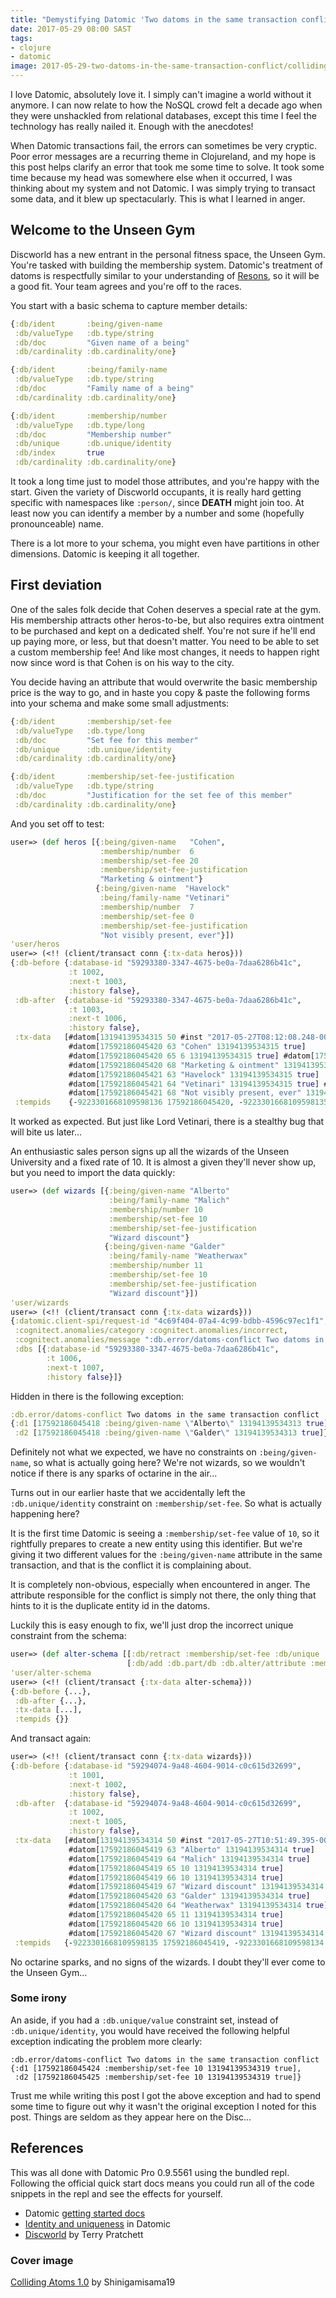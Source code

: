 ```yaml
---
title: "Demystifying Datomic 'Two datoms in the same transaction conflict' errors"
date: 2017-05-29 08:00 SAST
tags:
- clojure
- datomic
image: 2017-05-29-two-datoms-in-the-same-transaction-conflict/colliding_atoms_1_0_by_shinigamisama19-d5ytuyh.jpg
---
```


I love Datomic, absolutely love it. I simply can't imagine a world without it anymore. I can now relate to how the NoSQL crowd felt a decade ago when they were unshackled from relational databases, except this time I feel the technology has really nailed it. Enough with the anecdotes!

When Datomic transactions fail, the errors can sometimes be very cryptic. Poor error messages are a recurring theme in Clojureland, and my hope is this post helps clarify an error that took me some time to solve. It took some time because my head was somewhere else when it occurred, I was thinking about my system and not Datomic. I was simply trying to transact some data, and it blew up spectacularly. This is what I learned in anger.

## Welcome to the Unseen Gym

Discworld has a new entrant in the personal fitness space, the Unseen Gym. You're tasked with building the membership system. Datomic's treatment of datoms is respectfully similar to your understanding of [Resons](https://wiki.lspace.org/mediawiki/Resons), so it will be a good fit. Your team agrees and you're off to the races.

You start with a basic schema to capture member details:

~~~clj
{:db/ident       :being/given-name
 :db/valueType   :db.type/string
 :db/doc         "Given name of a being"
 :db/cardinality :db.cardinality/one}

{:db/ident       :being/family-name
 :db/valueType   :db.type/string
 :db/doc         "Family name of a being"
 :db/cardinality :db.cardinality/one}

{:db/ident       :membership/number
 :db/valueType   :db.type/long
 :db/doc         "Membership number"
 :db/unique      :db.unique/identity
 :db/index       true
 :db/cardinality :db.cardinality/one}
~~~

It took a long time just to model those attributes, and you're happy with the start. Given the variety of Discworld occupants, it is really hard getting specific with namespaces like `:person/`, since **DEATH** might join too. At least now you can identify a member by a number and some (hopefully pronounceable) name.

There is a lot more to your schema, you might even have partitions in other dimensions. Datomic is keeping it all together.

## First deviation

One of the sales folk decide that Cohen deserves a special rate at the gym. His membership attracts other heros-to-be, but also requires extra ointment to be purchased and kept on a dedicated shelf. You're not sure if he'll end up paying more, or less, but that doesn't matter. You need to be able to set a custom membership fee! And like most changes, it needs to happen right now since word is that Cohen is on his way to the city.

You decide having an attribute that would overwrite the basic membership price is the way to go, and in haste you copy & paste the following forms into your schema and make some small adjustments:

~~~clj
{:db/ident       :membership/set-fee
 :db/valueType   :db.type/long
 :db/doc         "Set fee for this member"
 :db/unique      :db.unique/identity
 :db/cardinality :db.cardinality/one}

{:db/ident       :membership/set-fee-justification
 :db/valueType   :db.type/string
 :db/doc         "Justification for the set fee of this member"
 :db/cardinality :db.cardinality/one}
~~~

And you set off to test:

~~~clj
user=> (def heros [{:being/given-name   "Cohen",
                    :membership/number  6
                    :membership/set-fee 20
                    :membership/set-fee-justification
                    "Marketing & ointment"}
                   {:being/given-name  "Havelock"
                    :being/family-name "Vetinari"
                    :membership/number  7
                    :membership/set-fee 0
                    :membership/set-fee-justification
                    "Not visibly present, ever"}])
'user/heros
user=> (<!! (client/transact conn {:tx-data heros}))
{:db-before {:database-id "59293380-3347-4675-be0a-7daa6286b41c",
             :t 1002,
             :next-t 1003,
             :history false},
 :db-after  {:database-id "59293380-3347-4675-be0a-7daa6286b41c",
             :t 1003,
             :next-t 1006, 
             :history false},
 :tx-data   [#datom[13194139534315 50 #inst "2017-05-27T08:12:08.248-00:00" 13194139534315 true]
             #datom[17592186045420 63 "Cohen" 13194139534315 true] 
             #datom[17592186045420 65 6 13194139534315 true] #datom[17592186045420 66 20 13194139534315 true] 
             #datom[17592186045420 68 "Marketing & ointment" 13194139534315 true]
             #datom[17592186045421 63 "Havelock" 13194139534315 true] 
             #datom[17592186045421 64 "Vetinari" 13194139534315 true] #datom[17592186045421 66 0 13194139534315 true] 
             #datom[17592186045421 68 "Not visibly present, ever" 13194139534315 true]], 
 :tempids    {-9223301668109598136 17592186045420, -9223301668109598135 17592186045421}}
~~~

It worked as expected. But just like Lord Vetinari, there is a stealthy bug that will bite us later...

An enthusiastic sales person signs up all the wizards of the Unseen University and a fixed rate of 10. It is almost a given they'll never show up, but you need to import the data quickly:

~~~clj
user=> (def wizards [{:being/given-name "Alberto"
                      :being/family-name "Malich"
                      :membership/number 10
                      :membership/set-fee 10
                      :membership/set-fee-justification 
                      "Wizard discount"}
                     {:being/given-name "Galder"
                      :being/family-name "Weatherwax"
                      :membership/number 11
                      :membership/set-fee 10
                      :membership/set-fee-justification 
                      "Wizard discount"}])
'user/wizards
user=> (<!! (client/transact conn {:tx-data wizards}))
{:datomic.client-spi/request-id "4c69f404-07a4-4c99-bdbb-4596c97ec1f1",
 :cognitect.anomalies/category :cognitect.anomalies/incorrect,
 :cognitect.anomalies/message ":db.error/datoms-conflict Two datoms in the same transaction conflict\n{:d1 [17592186045418 :being/given-name \"Alberto\" 13194139534313 true],\n :d2 [17592186045418 :being/given-name \"Galder\" 13194139534313 true]}\n",
 :dbs [{:database-id "59293380-3347-4675-be0a-7daa6286b41c", 
        :t 1006, 
        :next-t 1007, 
        :history false}]}
~~~

Hidden in there is the following exception:

~~~clj
:db.error/datoms-conflict Two datoms in the same transaction conflict
{:d1 [17592186045418 :being/given-name \"Alberto\" 13194139534313 true],
 :d2 [17592186045418 :being/given-name \"Galder\" 13194139534313 true]}
~~~

Definitely not what we expected, we have no constraints on `:being/given-name`, so what is actually going here? We're not wizards, so we wouldn't notice if there is any sparks of octarine in the air...

Turns out in our earlier haste that we accidentally left the `:db.unique/identity` constraint on `:membership/set-fee`. So what is actually happening here?

It is the first time Datomic is seeing a `:membership/set-fee` value of `10`, so it rightfully prepares to create a new entity using this identifier. But we're giving it two different values for the `:being/given-name` attribute in the same transaction, and that is the conflict it is complaining about.

It is completely non-obvious, especially when encountered in anger. The attribute responsible for the conflict is simply not there, the only thing that hints to it is the duplicate entity id in the datoms.

Luckily this is easy enough to fix, we'll just drop the incorrect unique constraint from the schema:

~~~clj
user=> (def alter-schema [[:db/retract :membership/set-fee :db/unique :db.unique/identity]
                          [:db/add :db.part/db :db.alter/attribute :membership/set-fee]])
'user/alter-schema
user=> (<!! (client/transact {:tx-data alter-schema}))
{:db-before {...},
 :db-after {...},
 :tx-data [...],
 :tempids {}}
~~~

And transact again:

~~~clj
user=> (<!! (client/transact conn {:tx-data wizards}))
{:db-before {:database-id "59294074-9a48-4604-9014-c0c615d32699",
             :t 1001, 
             :next-t 1002, 
             :history false}, 
 :db-after  {:database-id "59294074-9a48-4604-9014-c0c615d32699",
             :t 1002, 
             :next-t 1005, 
             :history false}, 
 :tx-data   [#datom[13194139534314 50 #inst "2017-05-27T10:51:49.395-00:00" 13194139534314 true] 
             #datom[17592186045419 63 "Alberto" 13194139534314 true] 
             #datom[17592186045419 64 "Malich" 13194139534314 true] 
             #datom[17592186045419 65 10 13194139534314 true] 
             #datom[17592186045419 66 10 13194139534314 true] 
             #datom[17592186045419 67 "Wizard discount" 13194139534314 true] 
             #datom[17592186045420 63 "Galder" 13194139534314 true] 
             #datom[17592186045420 64 "Weatherwax" 13194139534314 true] 
             #datom[17592186045420 65 11 13194139534314 true] 
             #datom[17592186045420 66 10 13194139534314 true] 
             #datom[17592186045420 67 "Wizard discount" 13194139534314 true]],
 :tempids   {-9223301668109598135 17592186045419, -9223301668109598134 17592186045420}}
~~~

No octarine sparks, and no signs of the wizards. I doubt they'll ever come to the Unseen Gym...

### Some irony

An aside, if you had a `:db.unique/value` constraint set, instead of `:db.unique/identity`, you would have received the following helpful exception indicating the problem more clearly:

~~~
:db.error/datoms-conflict Two datoms in the same transaction conflict
{:d1 [17592186045424 :membership/set-fee 10 13194139534319 true],
 :d2 [17592186045425 :membership/set-fee 10 13194139534319 true]}
~~~

Trust me while writing this post I got the above exception and had to spend some time to figure out why it wasn't the original exception I noted for this post. Things are seldom as they appear here on the Disc...

## References

This was all done with Datomic Pro 0.9.5561 using the bundled repl. Following the official quick start docs means you could run all of the code snippets in the repl and see the effects for yourself.

* Datomic [getting started docs](http://docs.datomic.com/getting-started/brief-overview.html)
* [Identity and uniqueness](http://docs.datomic.com/identity.html) in Datomic
* [Discworld](https://en.wikipedia.org/wiki/Discworld) by Terry Pratchett

### Cover image

[Colliding Atoms 1.0](http://shinigamisama19.deviantart.com/art/Colliding-Atoms-1-0-360830969) by Shinigamisama19
